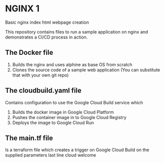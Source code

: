 # NGINX 1
Basic nginx index html webpage creation

This repository contains files to run a sample application on nginx and demonstrates a CI/CD process in action.

## The Docker file

1. Builds the nginx and uses alphine as base OS from scratch
2. Clones the source code of a sample web application (You can substitute that with your own git repo)

## The cloudbuild.yaml file

Contains configuration to use the Google Cloud Build service which
1. Builds the docker image in Google Cloud Platform
2. Pushes the container image in to Google Cloud Registry
3. Deploys the image to Google Cloud Run

## The main.tf file

Is a terraform file which creates a trigger on Google Cloud Build on the supplied parameters
last line
cloud welcome
